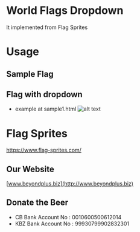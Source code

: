# World Flags Dropdown
It implemented from Flag Sprites

# Usage
## Sample Flag
<i class="flag flag-mm"></i> 

## Flag with dropdown
* example at sample1.html
![alt text](https://github.com/beyondplus/world-flags/raw/raw/master/flag-library.png "World Flags Dropdown")

# Flag Sprites
https://www.flag-sprites.com/

## Our Website

[www.beyondplus.biz](http://www.beyondplus.biz)


## Donate the Beer

* CB Bank Account No  : 0010600500612014
* KBZ Bank Account No : 99930799902832301
